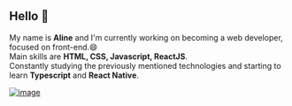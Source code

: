 ## Hello 👋

My name is **Aline** and I'm currently working on becoming a web developer, focused on front-end.😄<br>
Main skills are **HTML, CSS, Javascript, ReactJS**.<br>
Constantly studying the previously mentioned technologies and starting to learn **Typescript** and **React Native**.

[![image](https://img.shields.io/badge/LinkedIn-0077B5?style=for-the-badge&logo=linkedin&logoColor=white)](https://www.linkedin.com/in/alinedcl/)

